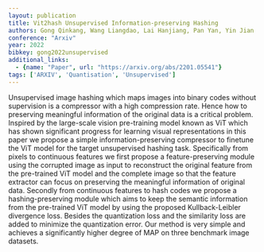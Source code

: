 ```yaml
---
layout: publication
title: Vit2hash Unsupervised Information-preserving Hashing
authors: Gong Qinkang, Wang Liangdao, Lai Hanjiang, Pan Yan, Yin Jian
conference: "Arxiv"
year: 2022
bibkey: gong2022unsupervised
additional_links:
  - {name: "Paper", url: "https://arxiv.org/abs/2201.05541"}
tags: ['ARXIV', 'Quantisation', 'Unsupervised']
---
```

Unsupervised image hashing which maps images into binary codes without supervision is a compressor with a high compression rate. Hence how to preserving meaningful information of the original data is a critical problem. Inspired by the large-scale vision pre-training model known as ViT which has shown significant progress for learning visual representations in this paper we propose a simple information-preserving compressor to finetune the ViT model for the target unsupervised hashing task. Specifically from pixels to continuous features we first propose a feature-preserving module using the corrupted image as input to reconstruct the original feature from the pre-trained ViT model and the complete image so that the feature extractor can focus on preserving the meaningful information of original data. Secondly from continuous features to hash codes we propose a hashing-preserving module which aims to keep the semantic information from the pre-trained ViT model by using the proposed Kullback-Leibler divergence loss. Besides the quantization loss and the similarity loss are added to minimize the quantization error. Our method is very simple and achieves a significantly higher degree of MAP on three benchmark image datasets.
